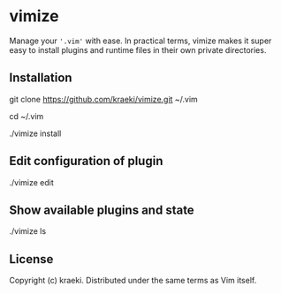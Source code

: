 vimize
======

Manage your `'.vim'` with ease.  In practical terms, vimize
makes it super easy to install plugins and runtime files in their own
private directories.

Installation
------------

git clone https://github.com/kraeki/vimize.git ~/.vim

cd ~/.vim

./vimize install

Edit configuration of plugin
-----------------------------

./vimize edit <plugin>

Show available plugins and state
--------------------------------

./vimize ls

License
-------

Copyright (c) kraeki.  Distributed under the same terms as Vim itself.
